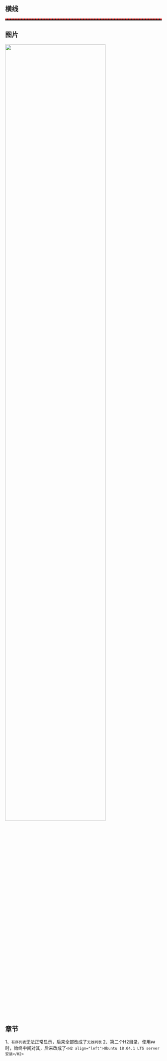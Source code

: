 ## 横线

<hr style="height:3px;border:none;border-top:3px dashed red;" />

## 图片

<left>
<img src="https://img2018.cnblogs.com/blog/1588269/201902/1588269-20190214112720814-4969050.jpg" width="80%" />
</left>

## 章节

1、`有序列表`无法正常显示，后来全部改成了`无效列表`
2、第二个H2目录，使用`## `时，始终中间对其，后来改成了`<H2 align="left">Ubuntu 18.04.1 LTS server安装</H2>`
